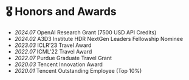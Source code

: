 # 🎖 Honors and Awards
- *2024.07* OpenAI Research Grant (7500 USD API Credits)
- *2024.02* A3D3 Institute HDR NextGen Leaders Fellowship Nominee
- *2023.03* ICLR'23 Travel Award
- *2022.07* ICML'22 Travel Award
- *2022.07* Purdue Graduate Travel Grant
- *2020.03* Tencent Innovation Award
- *2020.01* Tencent Outstanding Employee (Top 10%)
